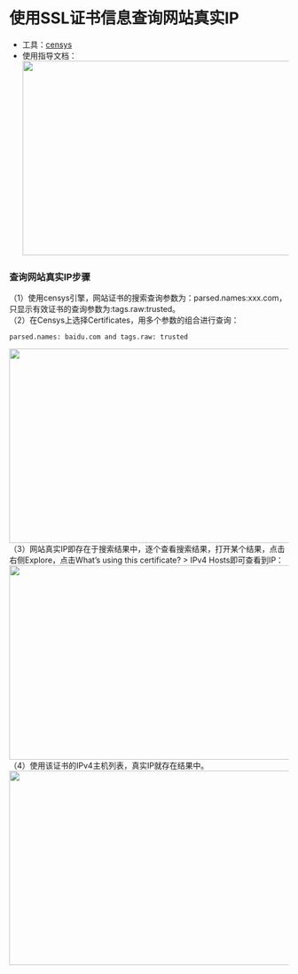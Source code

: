 # 使用SSL证书信息查询网站真实IP 
- 工具：[censys](https://censys.io/ipv4)</br>
- 使用指导文档：</br>
<img src=https://github.com/nathanzeng001/Sec-Note/blob/main/Image/censys%20(1).png height="350" width="700"></br>

### **查询网站真实IP步骤**
（1）使用censys引擎，网站证书的搜索查询参数为：parsed.names:xxx.com，只显示有效证书的查询参数为:tags.raw:trusted。</br>
（2）在Censys上选择Certificates，用多个参数的组合进行查询：</br>
```shell
parsed.names: baidu.com and tags.raw: trusted
```
<img src=https://github.com/nathanzeng001/Sec-Note/blob/main/Image/censys%20(2).png height="350" width="700"></br>
（3）网站真实IP即存在于搜索结果中，逐个查看搜索结果，打开某个结果，点击右侧Explore，点击What’s using this certificate? > IPv4 Hosts即可查看到IP：</br>
<img src=https://github.com/nathanzeng001/Sec-Note/blob/main/Image/censys%20(3).png height="350" width="700"></br>
（4）使用该证书的IPv4主机列表，真实IP就存在结果中。</br>
<img src=https://github.com/nathanzeng001/Sec-Note/blob/main/Image/censys%20(4).png height="350" width="700"></br>
